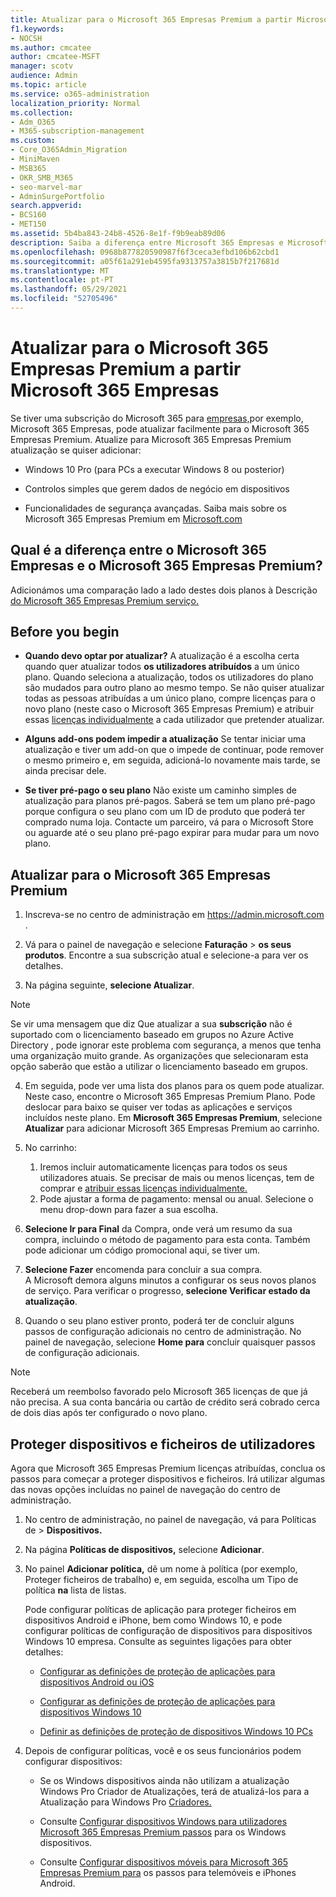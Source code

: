 ```yaml
---
title: Atualizar para o Microsoft 365 Empresas Premium a partir Microsoft 365 Empresas
f1.keywords:
- NOCSH
ms.author: cmcatee
author: cmcatee-MSFT
manager: scotv
audience: Admin
ms.topic: article
ms.service: o365-administration
localization_priority: Normal
ms.collection:
- Adm_O365
- M365-subscription-management
ms.custom:
- Core_O365Admin_Migration
- MiniMaven
- MSB365
- OKR_SMB_M365
- seo-marvel-mar
- AdminSurgePortfolio
search.appverid:
- BCS160
- MET150
ms.assetid: 5b4ba843-24b8-4526-8e1f-f9b9eab89d06
description: Saiba a diferença entre Microsoft 365 Empresas e Microsoft 365 Empresas Premium e como pode atualizar para o Microsoft 365 Empresas Premium.
ms.openlocfilehash: 0968b877820590987f6f3ceca3efbd106b62cbd1
ms.sourcegitcommit: a05f61a291eb4595fa9313757a3815b7f217681d
ms.translationtype: MT
ms.contentlocale: pt-PT
ms.lasthandoff: 05/29/2021
ms.locfileid: "52705496"
---
```

# <a name="upgrade-to-microsoft-365-business-premium-from-microsoft-365-business-standard"></a>Atualizar para o Microsoft 365 Empresas Premium a partir Microsoft 365 Empresas

Se tiver uma subscrição do Microsoft 365 para [empresas,](https://products.office.com/compare-all-microsoft-office-products-4-column?activetab=tab:primaryr2)por exemplo, Microsoft 365 Empresas, pode atualizar facilmente para o Microsoft 365 Empresas Premium. Atualize para Microsoft 365 Empresas Premium atualização se quiser adicionar:

- Windows 10 Pro (para PCs a executar Windows 8 ou posterior)

- Controlos simples que gerem dados de negócio em dispositivos

- Funcionalidades de segurança avançadas.
Saiba mais sobre os Microsoft 365 Empresas Premium em [Microsoft.com](https://www.microsoft.com/microsoft-365/business)

## <a name="whats-the-difference-between-microsoft-365-business-standard-and-microsoft-365-business-premium"></a>Qual é a diferença entre o Microsoft 365 Empresas e o Microsoft 365 Empresas Premium?

Adicionámos uma comparação lado a lado destes dois planos à Descrição [do Microsoft 365 Empresas Premium serviço.](/office365/servicedescriptions/microsoft-365-service-descriptions/microsoft-365-business-service-description) 

## <a name="before-you-begin"></a>Before you begin

- **Quando devo optar por atualizar?** A atualização é a escolha certa quando quer atualizar todos **os utilizadores atribuídos** a um único plano. Quando seleciona a atualização, todos os utilizadores do plano são mudados para outro plano ao mesmo tempo. Se não quiser atualizar todas as pessoas atribuídas a um único plano, compre licenças para o novo plano (neste caso o Microsoft 365 Empresas Premium) e atribuir essas [licenças individualmente](../admin/manage/assign-licenses-to-users.md) a cada utilizador que pretender atualizar.

- **Alguns add-ons podem impedir a atualização** Se tentar iniciar uma atualização e tiver um add-on que o impede de continuar, pode remover o mesmo primeiro e, em seguida, adicioná-lo novamente mais tarde, se ainda precisar dele.

- **Se tiver pré-pago o seu plano** Não existe um caminho simples de atualização para planos pré-pagos. Saberá se tem um plano pré-pago porque configura o seu plano com um ID de produto que poderá ter comprado numa loja. Contacte um parceiro, vá para o Microsoft Store ou aguarde até o seu plano pré-pago expirar para mudar para um novo plano.

## <a name="upgrade-to-microsoft-365-business-premium"></a>Atualizar para o Microsoft 365 Empresas Premium

1. Inscreva-se no centro de administração em <a href="https://go.microsoft.com/fwlink/p/?linkid=837890" target="_blank">https://admin.microsoft.com</a> .

2. Vá para o painel de navegação e selecione **Faturação** \> **os seus produtos**. Encontre a sua subscrição atual e selecione-a para ver os detalhes.

3. Na página seguinte, **selecione Atualizar**.

  > [!NOTE]
  > Se vir uma mensagem que diz Que atualizar a sua **subscrição** não é suportado com o licenciamento baseado em grupos no Azure Active Directory , pode ignorar este problema com segurança, a menos que tenha uma organização muito grande. As organizações que selecionaram esta opção saberão que estão a utilizar o licenciamento baseado em grupos.

4. Em seguida, pode ver uma lista dos planos para os quem pode atualizar. Neste caso, encontre o Microsoft 365 Empresas Premium Plano. Pode deslocar para baixo se quiser ver todas as aplicações e serviços incluídos neste plano. Em **Microsoft 365 Empresas Premium**, selecione **Atualizar** para adicionar Microsoft 365 Empresas Premium ao carrinho.

5. No carrinho:

    1. Iremos incluir automaticamente licenças para todos os seus utilizadores atuais. Se precisar de mais ou menos licenças, tem de comprar e [atribuir essas licenças individualmente.](../admin/manage/assign-licenses-to-users.md)  
    2. Pode ajustar a forma de pagamento: mensal ou anual. Selecione o menu drop-down para fazer a sua escolha.

6. **Selecione Ir para Final** da Compra, onde verá um resumo da sua compra, incluindo o método de pagamento para esta conta. Também pode adicionar um código promocional aqui, se tiver um.

7. **Selecione Fazer** encomenda para concluir a sua compra.\
A Microsoft demora alguns minutos a configurar os seus novos planos de serviço. Para verificar o progresso, **selecione Verificar estado da atualização**.

8. Quando o seu plano estiver pronto, poderá ter de concluir alguns passos de configuração adicionais no centro de administração. No painel de navegação, selecione **Home para** concluir quaisquer passos de configuração adicionais.

> [!NOTE]
> Receberá um reembolso favorado pelo Microsoft 365 licenças de que já não precisa. A sua conta bancária ou cartão de crédito será cobrado cerca de dois dias após ter configurado o novo plano.
  
## <a name="protect-user-devices-and-files"></a>Proteger dispositivos e ficheiros de utilizadores

Agora que Microsoft 365 Empresas Premium licenças atribuídas, conclua os passos para começar a proteger dispositivos e ficheiros. Irá utilizar algumas das novas opções incluídas no painel de navegação do centro de administração.
  
1. No centro de administração, no painel de  navegação, vá para Políticas de \> **Dispositivos.**

2. Na página **Políticas de dispositivos,** selecione **Adicionar**.

3. No painel **Adicionar política,** dê um nome à política (por exemplo, Proteger ficheiros de trabalho) e, em seguida, escolha um Tipo de política **na** lista de listas.

    Pode configurar políticas de aplicação para proteger ficheiros em dispositivos Android e iPhone, bem como Windows 10, e pode configurar políticas de configuração de dispositivos para dispositivos Windows 10 empresa. Consulte as seguintes ligações para obter detalhes:

    - [Configurar as definições de proteção de aplicações para dispositivos Android ou iOS](app-protection-settings-for-android-and-ios.md)

    - [Configurar as definições de proteção de aplicações para dispositivos Windows 10](protection-settings-for-windows-10-devices.md)

    - [Definir as definições de proteção de dispositivos Windows 10 PCs](protection-settings-for-windows-10-pcs.md)

4. Depois de configurar políticas, você e os seus funcionários podem configurar dispositivos:

    - Se os Windows dispositivos ainda não utilizam a atualização Windows Pro Criador de Atualizações, terá de atualizá-los para a Atualização para Windows Pro [Criadores.](upgrade-to-windows-pro-creators-update.md)

    - Consulte [Configurar dispositivos Windows para utilizadores Microsoft 365 Empresas Premium passos](set-up-windows-devices.md) para os Windows dispositivos.

    - Consulte [Configurar dispositivos móveis para Microsoft 365 Empresas Premium para](set-up-mobile-devices.md) os passos para telemóveis e iPhones Android.